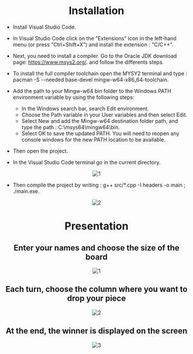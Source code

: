 <div align="center">
  
# Installation
  
</div>
  
 - Install Visual Studio Code.
 - In Visual Studio Code click on the "Extensions" icon in the left-hand menu (or press "Ctrl+Shift+X") and install the extension : "C/C++".
 - Next, you need to install a compiler. Go to the Oracle JDK download page: https://www.msys2.org/.
   and follow the differents steps.
 - To install the full compiler toolchain open the MYSY2 terminal and type : pacman -S --needed base-devel mingw-w64-x86_64-toolchain.
 
 - Add the path to your Mingw-w64 bin folder to the Windows PATH environment variable by using the following steps:
     - In the Windows search bar, search Edit environment.
     - Choose the Path variable in your User variables and then select Edit.
     - Select New and add the Mingw-w64 destination folder path, and type the path : C:\msys64\mingw64\bin.
     - Select OK to save the updated PATH. You will need to reopen any console windows for the new PATH location to be available.

- Then open the project.
- In the Visual Studio Code terminal go in the current directory.
<div align="center">
  
![1](https://github.com/YassineProDev/CPP_Connect4/assets/120946916/e9f3aad3-5025-43fc-a472-6d987a0b47bb)
  
</div>

- Then compile the project by writing  : g++ src/*.cpp -I headers -o main ; ./main.exe.

<div align="center">
  
![2](https://github.com/YassineProDev/CPP_Connect4/assets/120946916/99d79694-d856-4b45-b692-540bb9324e41)


# Presentation


## Enter your names and choose the size of the board
  
![1](https://user-images.githubusercontent.com/120946916/234127981-d11ceed4-ff64-4b57-a73b-62f31858c20c.png)

## Each turn, choose the column where you want to drop your piece

![2](https://user-images.githubusercontent.com/120946916/234127989-585e598a-b3a2-422b-b189-86d0bd7d4b8b.png)

## At the end, the winner is displayed on the screen

![3](https://user-images.githubusercontent.com/120946916/234128001-77671b94-05f5-4a1b-87ce-5d19c9a6e148.png)

</div>
